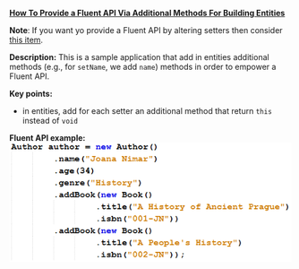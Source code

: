 **[How To Provide a Fluent API Via Additional Methods For Building Entities](https://github.com/andreipall/Spring-Boot-JPA/tree/master/HibernateSpringBootFluentApiAdditionalMethods)**

**Note**: If you want yo provide a Fluent API by altering setters then consider [this item](https://github.com/andreipall/Spring-Boot-JPA/tree/master/HibernateSpringBootFluentApiOnSetters).

**Description:** This is a sample application that add in entities additional methods (e.g., for `setName`, we add `name`) methods in order to empower a Fluent API.

**Key points:**
- in entities, add for each setter an additional method that return `this` instead of `void`

**Fluent API example:**\
![](https://github.com/andreipall/Spring-Boot-JPA/blob/master/HibernateSpringBootFluentApiAdditionalMethods/fluent%20api%20with%20additional%20methods.png)
